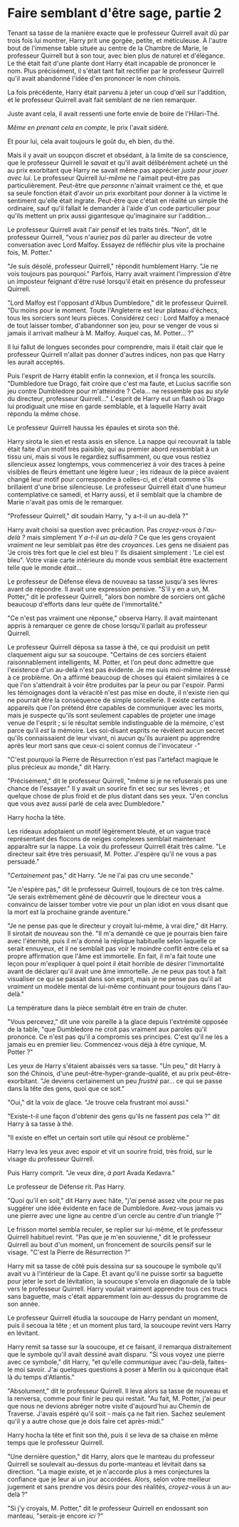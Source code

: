 # Faire semblant d'être sage, partie 2

Tenant sa tasse de la manière exacte que le professeur Quirrell avait dû
par trois fois lui montrer, Harry prit une gorgée, petite, et
méticuleuse. À l'autre bout de l'immense table située au centre de la
Chambre de Marie, le professeur Quirrell but à son tour, avec bien plus
de naturel et d'élégance. Le thé était fait d'une plante dont Harry
était incapable de prononcer le nom. Plus précisément, il s'était tant
fait rectifier par le professeur Quirrell qu'il avait abandonné l'idée
d'en prononcer le nom chinois.

La fois précédente, Harry était parvenu à jeter un coup d'œil sur
l'addition, et le professeur Quirrell avait fait semblant de ne rien
remarquer.

Juste avant cela, il avait ressenti une forte envie de boire de
l'Hilari-Thé.

*Même en prenant cela en compte*, le prix l'avait sidéré.

Et pour lui, cela avait toujours le goût du, eh bien, du thé.

Mais il y avait un soupçon discret et obsédant, à la limite de sa
conscience, que le professeur Quirrell le *savait* et qu'il avait
délibérément acheté un thé au prix exorbitant que Harry ne savait même
pas apprécier *juste pour jouer avec lui*. Le professeur Quirrell
*lui-même* ne l'aimait peut-être pas particulièrement. Peut-être que
*personne* n'aimait vraiment ce thé, et que sa seule fonction était
d'avoir un prix exorbitant pour donner à la victime le sentiment qu'elle
était ingrate. Peut-être que c'était en réalité un simple thé ordinaire,
sauf qu'il fallait le demander à l'aide d'un code particulier pour
qu'ils mettent un prix aussi gigantesque qu'imaginaire sur l'addition…

Le professeur Quirrell avait l'air pensif et les traits tirés. "Non",
dit le professeur Quirrell, "vous n'auriez *pas* dû parler au directeur
de votre conversation avec Lord Malfoy. Essayez de réfléchir plus vite
la prochaine fois, M. Potter."

"Je suis désolé, professeur Quirrell," répondit humblement Harry. "Je ne
vois toujours pas pourquoi." Parfois, Harry avait vraiment l'impression
d'être un imposteur feignant d'être rusé lorsqu'il était en présence du
professeur Quirrell.

"Lord Malfoy est l'opposant d'Albus Dumbledore," dit le professeur
Quirrell. "Du moins pour le moment. Toute l'Angleterre est leur plateau
d'échecs, tous les sorciers sont leurs pièces. Considérez ceci : Lord
Malfoy a menacé de tout laisser tomber, d'abandonner son jeu, pour se
venger de vous si jamais il arrivait malheur à M. Malfoy. Auquel cas, M.
Potter… ?"

Il lui fallut de longues secondes pour comprendre, mais il était clair
que le professeur Quirrell n'allait pas donner d'autres indices, non pas
que Harry les aurait acceptés.

Puis l'esprit de Harry établit enfin la connexion, et il fronça les
sourcils. "Dumbledore tue Drago, fait croire que c'est ma faute, et
Lucius sacrifie son jeu contre Dumbledore pour m'atteindre ? Cela… ne
ressemble pas au *style* du directeur, professeur Quirrell…" L'esprit de
Harry eut un flash où Drago lui prodiguait une mise en garde semblable,
et à laquelle Harry avait répondu la même chose.

Le professeur Quirrell haussa les épaules et sirota son thé.

Harry sirota le sien et resta assis en silence. La nappe qui recouvrait
la table était faite d'un motif très paisible, qui au premier abord
ressemblait à un tissu uni, mais si vous le regardiez suffisamment, ou
que vous restiez silencieux assez longtemps, vous commenceriez à voir
des traces à peine visibles de fleurs émettant une légère lueur ; les
rideaux de la pièce avaient changé leur motif pour correspondre à
celles-ci, et c'était comme s'ils brillaient d'une brise silencieuse. Le
professeur Quirrell était d'une humeur contemplative ce samedi, et Harry
aussi, et il semblait que la chambre de Marie n'avait pas omis de le
remarquer.

"Professeur Quirrell," dit soudain Harry, "y a-t-il un au-delà ?"

Harry avait choisi sa question avec précaution. Pas *croyez-vous à
l'au-delà ?* mais simplement *Y a-t-il un au-delà ?* Ce que les gens
croyaient *vraiment* ne leur semblait pas être des *croyances*. Les gens
ne disaient pas 'Je crois très fort que le ciel est bleu !' Ils disaient
simplement : 'Le ciel est bleu". Votre vraie carte intérieure du monde
vous semblait être exactement telle que le monde *était*…

Le professeur de Défense éleva de nouveau sa tasse jusqu'à ses lèvres
avant de répondre. Il avait une expression pensive. "S'il y en a un, M.
Potter," dit le professeur Quirrell, "alors bon nombre de sorciers ont
gâché beaucoup d'efforts dans leur quête de l'immortalité."

"Ce n'est pas vraiment une réponse," observa Harry. Il avait maintenant
appris à remarquer ce genre de chose lorsqu'il parlait au professeur
Quirrell.

Le professeur Quirrell déposa sa tasse à thé, ce qui produisit un petit
claquement aigu sur sa soucoupe. "Certains de ces sorciers étaient
raisonnablement intelligents, M. Potter, et l'on peut donc admettre que
l'existence d'un au-delà n'est pas évidente. Je me suis moi-même
intéressé à ce problème. On a affirmé beaucoup de choses qui étaient
similaires à ce que l'on s'attendrait à voir être produites par la peur
ou par l'espoir. Parmi les témoignages dont la véracité n'est pas mise
en doute, il n'existe rien qui ne pourrait être la conséquence de simple
sorcellerie. Il existe certains appareils que l'on prétend être capables
de communiquer avec les morts, mais je suspecte qu'ils sont seulement
capables de projeter une image venue de l'esprit ; si le résultat semble
indistinguable de la mémoire, c'est parce qu'il *est* la mémoire. Les
soi-disant esprits ne révèlent aucun secret qu'ils connaissaient de leur
vivant, ni aucun qu'ils auraient pu apprendre après leur mort sans que
ceux-ci soient connus de l'invocateur -"

"C'est pourquoi la Pierre de Résurrection n'est pas l'artefact magique
le plus précieux au monde," dit Harry.

"Précisément," dit le professeur Quirrell, "même si je ne refuserais pas
une chance de l'essayer." Il y avait un sourire fin et sec sur ses
lèvres ; et quelque chose de plus froid et de plus distant dans ses
yeux. "J'en conclus que vous avez aussi parlé de cela avec Dumbledore."

Harry hocha la tête.

Les rideaux adoptaient un motif légèrement bleuté, et un vague tracé
représentant des flocons de neiges complexes semblait maintenant
apparaître sur la nappe. La voix du professeur Quirrell était très
calme. "Le directeur sait être très persuasif, M. Potter. J'espère qu'il
ne vous a pas persuadé."

"*Certainement* pas," dit Harry. "Je ne l'ai pas cru une seconde."

"Je n'espère pas," dit le professeur Quirrell, toujours de ce ton très
calme. "Je serais extrêmement gêné de découvrir que le directeur vous a
convaincu de laisser tomber votre vie pour un plan idiot en vous disant
que la mort est la prochaine grande aventure."

"Je ne pense pas que le directeur y croyait lui-même, à vrai dire," dit
Harry. Il sirotait de nouveau son thé. "Il m'a demandé ce que je
pourrais bien faire avec l'éternité, puis il m'a donné la réplique
habituelle selon laquelle ce serait ennuyeux, et il ne semblait pas voir
le moindre conflit entre cela et sa propre affirmation que l'âme est
immortelle. En fait, il m'a fait toute une leçon pour m'expliquer à quel
point il était horrible de désirer l'immortalité avant de déclarer qu'il
avait une âme immortelle. Je ne peux pas tout à fait visualiser ce qui
se passait dans son esprit, mais je ne pense pas qu'il ait *vraiment* un
modèle mental de lui-même continuant pour toujours dans l'au-delà."

La température dans la pièce semblait être en train de chuter.

"Vous percevez," dit une voix pareille à la glace depuis l'extrémité
opposée de la table, "que Dumbledore ne croit pas vraiment aux paroles
qu'il prononce. Ce n'est pas qu'il a compromis ses principes. C'est
qu'il ne les a jamais eu en premier lieu. Commencez-vous déjà à être
cynique, M. Potter ?"

Les yeux de Harry s'étaient abaissés vers sa tasse. "Un peu," dit Harry
à son thé Chinois, d'une peut-être-hyper-grande-qualité, et au prix
peut-être-exorbitant. "Je deviens certainement un peu *frustré* par… ce
qui se passe dans la tête des gens, quoi que ce soit."

"Oui," dit la voix de glace. "Je trouve cela frustrant moi aussi."

"Existe-t-il une façon d'obtenir des gens qu'ils ne fassent *pas*
cela ?" dit Harry à sa tasse à thé.

"Il existe en effet un certain sort utile qui résout ce problème."

Harry leva les yeux avec espoir et vit un sourire froid, très froid, sur
le visage du professeur Quirrell.

Puis Harry comprit. "Je veux dire, *à part* Avada Kedavra."

Le professeur de Défense rit. Pas Harry.

"Quoi qu'il en soit," dit Harry avec hâte, "*j'ai* pensé assez vite pour
ne pas suggérer une idée évidente en face de Dumbledore. Avez-vous
jamais vu une pierre avec une ligne au centre d'un cercle au centre d'un
triangle ?"

Le frisson mortel sembla reculer, se replier sur lui-même, et le
professeur Quirrell habituel revint. "Pas que je m'en souvienne," dit le
professeur Quirrell au bout d'un moment, un froncement de sourcils
pensif sur le visage. "C'est la Pierre de Résurrection ?"

Harry mit sa tasse de côté puis dessina sur sa soucoupe le symbole qu'il
avait vu à l'intérieur de la Cape. Et avant qu'il ne puisse sortir sa
baguette pour jeter le sort de lévitation, la soucoupe s'envola en
diagonale de la table vers le professeur Quirrell. Harry voulait
vraiment apprendre tous ces trucs sans baguette, mais c'était
apparemment loin au-dessus du programme de son année.

Le professeur Quirrell étudia la soucoupe de Harry pendant un moment,
puis il secoua la tête ; et un moment plus tard, la soucoupe revint vers
Harry en lévitant.

Harry remit sa tasse sur la soucoupe, et ce faisant, il remarqua
distraitement que le symbole qu'il avait dessiné avait disparu. "Si vous
voyez une pierre avec ce symbole," dit Harry, "et qu'elle *communique*
avec l'au-delà, faites-le moi savoir. J'ai quelques questions à poser à
Merlin ou à quiconque était là du temps d'Atlantis."

"Absolument," dit le professeur Quirrell. Il leva alors sa tasse de
nouveau et la renversa, comme pour finir le peu qui restait. "Au fait,
M. Potter, j'ai peur que nous ne devions abréger notre visite
d'aujourd'hui au Chemin de Traverse. J'avais espéré qu'il soit - mais ça
ne fait rien. Sachez seulement qu'il y a autre chose que je dois faire
cet après-midi."

Harry hocha la tête et finit son thé, puis il se leva de sa chaise en
même temps que le professeur Quirrell.

"Une dernière question," dit Harry, alors que le manteau du professeur
Quirrell se soulevait au-dessus du porte-manteau et lévitait dans sa
direction. "La magie existe, et je n'accorde plus à mes conjectures la
confiance que je leur ai un jour accordées. Alors, selon votre meilleur
jugement et sans prendre vos désirs pour des réalités, *croyez-vous* à
un au-delà ?"

"Si j'y croyais, M. Potter," dit le professeur Quirrell en endossant son
manteau, "serais-je encore *ici* ?" 
